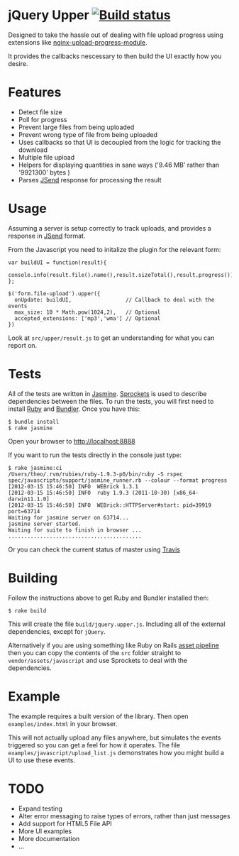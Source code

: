 jQuery Upper [![Build status](https://secure.travis-ci.org/theozaurus/jquery-upper.png)](http://travis-ci.org/theozaurus/jquery-upper)
============

Designed to take the hassle out of dealing with file upload progress using
extensions like [nginx-upload-progress-module](https://github.com/masterzen/nginx-upload-progress-module).

It provides the callbacks nescessary to then build the UI exactly how you desire.

Features
========

- Detect file size
- Poll for progress
- Prevent large files from being uploaded
- Prevent wrong type of file from being uploaded
- Uses callbacks so that UI is decoupled from the logic for tracking the
  download
- Multiple file upload
- Helpers for displaying quantities in sane ways ('9.46 MB' rather than
  '9921300' bytes )
- Parses [JSend](http://labs.omniti.com/labs/jsend) response for processing the
  result

Usage
=====

Assuming a server is setup correctly to track uploads, and provides a response
in [JSend](http://labs.omniti.com/labs/jsend) format.

From the Javascript you need to initalize the plugin for the relevant form:

    var buildUI = function(result){
      console.info(result.file().name(),result.sizeTotal(),result.progress());
    };

    $('form.file-upload').upper({
      onUpdate: buildUI,                 // Callback to deal with the events
      max_size: 10 * Math.pow(1024,2),   // Optional
      accepted_extensions: ['mp3','wma'] // Optional
    })

Look at `src/upper/result.js` to get an understanding for what you can report
on.

Tests
=====

All of the tests are written in [Jasmine](http://pivotal.github.com/jasmine/).
[Sprockets](https://github.com/sstephenson/sprockets) is used to describe
dependencies between the files. To run the tests, you will first need to install
[Ruby](http://ruby-lang.org) and [Bundler](http://gembundler.com/). Once you
have this:

    $ bundle install
    $ rake jasmine

Open your browser to [http://localhost:8888](http://localhost:8888)

If you want to run the tests directly in the console just type:

    $ rake jasmine:ci
    /Users/theo/.rvm/rubies/ruby-1.9.3-p0/bin/ruby -S rspec spec/javascripts/support/jasmine_runner.rb --colour --format progress
    [2012-03-15 15:46:50] INFO  WEBrick 1.3.1
    [2012-03-15 15:46:50] INFO  ruby 1.9.3 (2011-10-30) [x86_64-darwin11.1.0]
    [2012-03-15 15:46:50] INFO  WEBrick::HTTPServer#start: pid=39919 port=63714
    Waiting for jasmine server on 63714...
    jasmine server started.
    Waiting for suite to finish in browser ...
    ..........................................

Or you can check the current status of master using [Travis](http://travis-ci.org/#!/theozaurus/jquery-upper)

Building
========

Follow the instructions above to get Ruby and Bundler installed then:

    $ rake build

This will create the file `build/jquery.upper.js`. Including all of the external
dependencies, except for `jQuery`.

Alternatively if you are using something like Ruby on Rails [asset pipeline](http://guides.rubyonrails.org/asset_pipeline.html)
then you can copy the contents of the `src` folder straight to `vendor/assets/javascript` and
use Sprockets to deal with the dependencies.

Example
=======

The example requires a built version of the library. Then open
`examples/index.html` in your browser.

This will not actually upload any files anywhere, but simulates the events
triggered so you can get a feel for how it operates. The file
`examples/javascript/upload_list.js` demonstrates how you might build a UI to
use these events.

TODO
====

- Expand testing
- Alter error messaging to raise types of errors, rather than just messages
- Add support for HTML5 File API
- More UI examples
- More documentation
- ...

